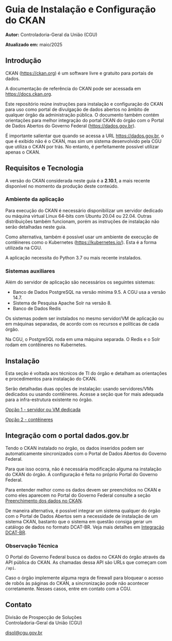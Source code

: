 # Guia de Instalação e Configuração do CKAN

**Autor:** Controladoria-Geral da União (CGU)

**Atualizado em:** maio/2025

## Introdução

CKAN (https://ckan.org) é um software livre e gratuito para portais de dados.

A documentação de referência do CKAN pode ser acessada em https://docs.ckan.org.

Este repositório reúne instruções para instalação e configuração do CKAN para uso como portal de divulgação de dados abertos no âmbito de qualquer órgão da administração pública. O documento também contém orientações para melhor integração do portal CKAN do órgão com o Portal de Dados Abertos do Governo Federal (https://dados.gov.br).

É importante salientar que quando se acessa a URL https://dados.gov.br, o que é exibido não é o CKAN, mas sim um sistema desenvolvido pela CGU que utiliza o CKAN por trás.
No entanto, é perfeitamente possível utilizar apenas o CKAN.

## Requisitos e Tecnologia

A versão do CKAN considerada neste guia é a **2.10.1**, a mais recente disponível no momento da produção deste conteúdo.

### Ambiente da aplicação

Para execução do CKAN é necessário disponibilizar um servidor dedicado ou máquina virtual Linux 64-bits com Ubuntu 20.04 ou 22.04. Outras distribuições também funcionam, porém as instruções de instalação não serão detalhadas neste guia.

Como alternativa, também é possível usar um ambiente de execução de contêineres como o Kubernetes (https://kubernetes.io/). Esta é a forma utilizada na CGU.

A aplicação necessita do Python 3.7 ou mais recente instalados.

### Sistemas auxiliares

Além do servidor de aplicação são necessários os seguintes sistemas:
* Banco de Dados PostgreSQL na versão mínima 9.5. A CGU usa a versão 14.7.
* Sistema de Pesquisa Apache Solr na versão 8.
* Banco de Dados Redis

Os sistemas podem ser instalados no mesmo servidor/VM de aplicação ou em máquinas separadas, de acordo com os recursos e políticas de cada órgão.

Na CGU, o PostgreSQL roda em uma máquina separada. O Redis e o Solr rodam em contêineres no Kubernetes.

## Instalação

Esta seção é voltada aos técnicos de TI do órgão e detalham as orientações e procedimentos para instalação do CKAN.

Serão detalhadas duas opções de instalação: usando servidores/VMs dedicados ou usando contêineres.
Acesse a seção que for mais adequada para a infra-estrutura existente no órgão.

[Opção 1 - servidor ou VM dedicada](INSTALACAO-VM.md)

[Opção 2 - contêineres](INSTALACAO-CONTEINER.md)

## Integração com o portal dados.gov.br

Tendo o CKAN instalado no órgão, os dados inseridos podem ser automaticamente sincronizados com o Portal de Dados Abertos do Governo Federal.

Para que isso ocorra, não é necessária modificação alguma na instalação do CKAN do órgão. A configuração é feita no próprio Portal do Governo Federal.

Para entender melhor como os dados devem ser preenchidos no CKAN e como eles aparecem no Portal do Governo Federal consulte a seção [Preenchimento dos dados no CKAN](PREENCHIMENTO-CKAN.md).

De maneira alternativa, é possível integrar um sistema qualquer do órgão com o Portal de Dados Abertos sem
a necessidade de instalação de um sistema CKAN, bastanto que o sistema em questão consiga gerar um catálogo
de dados no formato DCAT-BR. Veja mais detalhes em [Integração DCAT-BR](INTEGRACAO-DCAT-BR.md).

### Observação Técnica

O Portal do Governo Federal busca os dados no CKAN do órgão através da API pública do CKAN. As chamadas dessa API são URLs que começam com `/api`.

Caso o órgão implemente alguma regra de firewall para bloquear o acesso de robôs às páginas do CKAN, a sincronização pode não acontecer corretamente.
Nesses casos, entre em contato com a CGU.

## Contato

Divisão de Prospecção de Soluções\
Controladoria-Geral da União (CGU)

disol@cgu.gov.br
